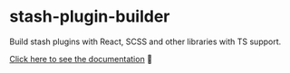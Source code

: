 # stash-plugin-builder

Build stash plugins with React, SCSS and other libraries with TS support.

[Click here to see the documentation](https://github.com/Tetrax-10/stash-plugin-builder#readme) 📃

